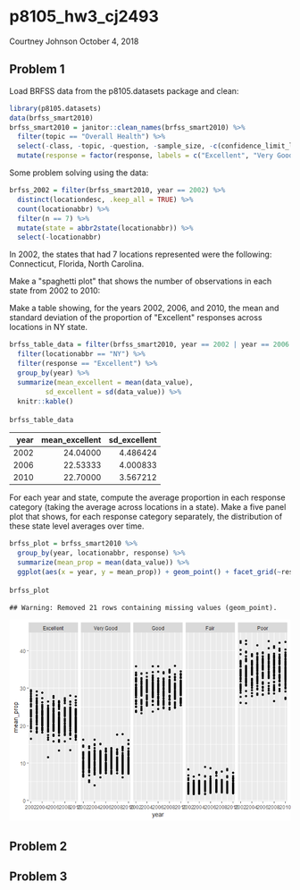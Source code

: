 p8105\_hw3\_cj2493
================
Courtney Johnson
October 4, 2018

Problem 1
---------

Load BRFSS data from the p8105.datasets package and clean:

``` r
library(p8105.datasets)
data(brfss_smart2010) 
brfss_smart2010 = janitor::clean_names(brfss_smart2010) %>%
  filter(topic == "Overall Health") %>%
  select(-class, -topic, -question, -sample_size, -c(confidence_limit_low:geo_location)) %>%
  mutate(response = factor(response, labels = c("Excellent", "Very Good", "Good", "Fair", "Poor")))
```

Some problem solving using the data:

``` r
brfss_2002 = filter(brfss_smart2010, year == 2002) %>%
  distinct(locationdesc, .keep_all = TRUE) %>%
  count(locationabbr) %>%
  filter(n == 7) %>%
  mutate(state = abbr2state(locationabbr)) %>%
  select(-locationabbr)
```

In 2002, the states that had 7 locations represented were the following: Connecticut, Florida, North Carolina.

Make a "spaghetti plot" that shows the number of observations in each state from 2002 to 2010:

Make a table showing, for the years 2002, 2006, and 2010, the mean and standard deviation of the proportion of "Excellent" responses across locations in NY state.

``` r
brfss_table_data = filter(brfss_smart2010, year == 2002 | year == 2006 | year == 2010) %>%
  filter(locationabbr == "NY") %>%
  filter(response == "Excellent") %>%
  group_by(year) %>%
  summarize(mean_excellent = mean(data_value),
         sd_excellent = sd(data_value)) %>%
  knitr::kable()

brfss_table_data
```

|  year|  mean\_excellent|  sd\_excellent|
|-----:|----------------:|--------------:|
|  2002|         24.04000|       4.486424|
|  2006|         22.53333|       4.000833|
|  2010|         22.70000|       3.567212|

For each year and state, compute the average proportion in each response category (taking the average across locations in a state). Make a five panel plot that shows, for each response category separately, the distribution of these state level averages over time.

``` r
brfss_plot = brfss_smart2010 %>%
  group_by(year, locationabbr, response) %>%
  summarize(mean_prop = mean(data_value)) %>%
  ggplot(aes(x = year, y = mean_prop)) + geom_point() + facet_grid(~response)

brfss_plot
```

    ## Warning: Removed 21 rows containing missing values (geom_point).

![](p8105_hw3_cj2493_files/figure-markdown_github/five_panel_plot-1.png)

Problem 2
---------

Problem 3
---------
